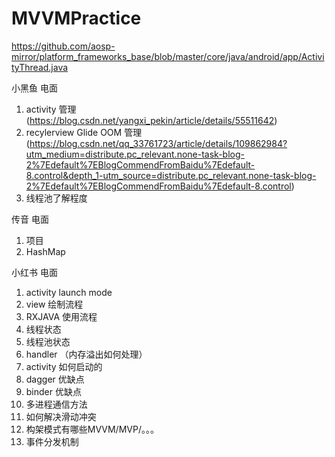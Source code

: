 # MVVMPractice

https://github.com/aosp-mirror/platform_frameworks_base/blob/master/core/java/android/app/ActivityThread.java


小黑鱼 电面
1. activity 管理 (https://blog.csdn.net/yangxi_pekin/article/details/55511642)
2. recylerview Glide OOM 管理 (https://blog.csdn.net/qq_33761723/article/details/109862984?utm_medium=distribute.pc_relevant.none-task-blog-2%7Edefault%7EBlogCommendFromBaidu%7Edefault-8.control&depth_1-utm_source=distribute.pc_relevant.none-task-blog-2%7Edefault%7EBlogCommendFromBaidu%7Edefault-8.control)
3. 线程池了解程度

传音 电面
1. 项目
2. HashMap

小红书 电面
1. activity launch mode
2. view 绘制流程
3. RXJAVA 使用流程
4. 线程状态
5. 线程池状态
6. handler （内存溢出如何处理）
7. activity 如何启动的
8. dagger 优缺点
9. binder 优缺点
11. 多进程通信方法
12. 如何解决滑动冲突
13. 构架模式有哪些MVVM/MVP/。。。
14. 事件分发机制
